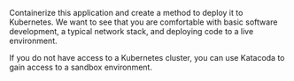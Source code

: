 Containerize this application and create a method to deploy it to Kubernetes. We want to see that you are comfortable with basic software development, a typical network stack, and deploying code to a live environment.  

If you do not have access to a Kubernetes cluster, you can use Katacoda to gain access to a sandbox environment. 